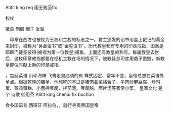 Atitit king req 国王规范fix 


权杖

徽章 
制服  帽子 发型


　印章在西方也被视为王权和主权的标志之一。君主颁发的诏书用盖上戳记的黄金来封印，被称为“黄金诏书”或“金玺诏书”。历代教皇都有专用的印章戒指，图案是耶稣门徒圣彼得(被视为第一位教皇)捕鱼，上面还有教皇的称号。每届教皇去世后，这枚印章戒指都要在枢机主教在场的情况下，被教廷总司库用凿子凿毁，新教皇即位时献上新的印章戒指。

，宫廷菜谱 山珍海味 飞禽走兽必须的有
样式固定、常年不变，皇帝总想在菜谱外单点。根据乾隆的膳单，他想吃的不过是猪肉韭菜烙合子、羊肉炒麻豆腐、炒鸡蛋、蒸鸡蛋糕、小葱拌豆腐、拌茄泥、豆腐脑、面片汤等家常小菜。
皇室文化 是个 诗歌  御用茶
Atitit king cheniu fix  buchon 

会多国语言 西班牙 阿拉伯，，就行寻奥帝国皇帝

